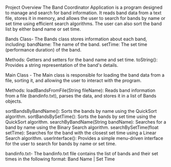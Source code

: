 Project Overview
The Band Coordinator Application is a program designed to manage and search for band information. 
It reads band data from a text file, stores it in memory, and allows the user to search for bands by name or set time using efficient search algorithms. 
The user can also sort the band list by either band name or set time.





Bands Class- The Bands class stores information about each band, including:
bandName: The name of the band.
setTime: The set time (performance duration) of the band.

Methods:
Getters and setters for the band name and set time.
toString(): Provides a string representation of the band's details.

Main Class - The Main class is responsible for loading the band data from a file, sorting it, and allowing the user to interact with the program.

Methods:
loadBandsFromFile(String fileName): Reads band information from a file 
(bandinfo.txt), parses the data, and stores it in a list of Bands objects.

sortBandsByBandName(): Sorts the bands by name using the QuickSort algorithm.
sortBandsBySetTime(): Sorts the bands by set time using the QuickSort algorithm.
searchByBandName(String bandName): Searches for a band by name using the Binary Search algorithm.
searchBySetTime(float setTime): Searches for the band with the closest set time using a Linear Search algorithm.
userInterface(): Provides a simple menu-driven interface for the user to search for bands by name or set time.

bandinfo.txt-
The bandinfo.txt file contains the list of bands and their set times in the following format:
Band Name | Set Time
